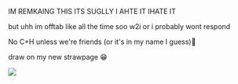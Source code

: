 
IM REMKAING THIS ITS SUGLLY I AHTE IT IHATE IT

but uhh im offtab like all the time soo w2i or i probably wont respond

No C+H unless we're friends (or it's in my name I guess)💓

draw on my new strawpage :grin:

![](https://i.pinimg.com/736x/ce/83/a0/ce83a0fab3d9034d09c83d14fc7fc356.jpg)
